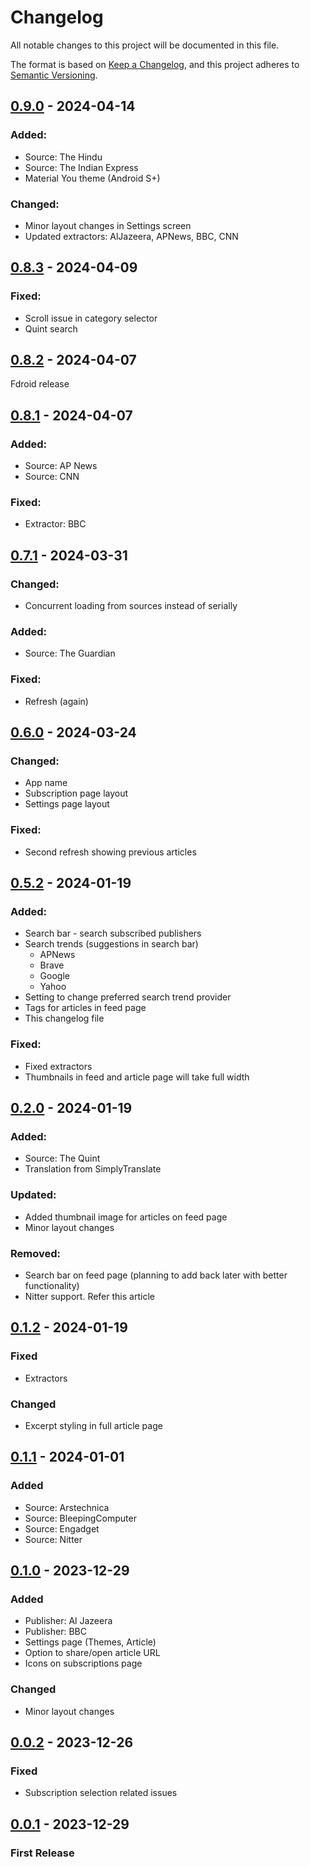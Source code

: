 # Changelog

All notable changes to this project will be documented in this file.

The format is based on [Keep a Changelog](https://keepachangelog.com/en/1.1.0/),
and this project adheres to [Semantic Versioning](https://semver.org/spec/v2.0.0.html).

## [0.9.0] - 2024-04-14

### Added:
- Source: The Hindu
- Source: The Indian Express
- Material You theme (Android S+)

### Changed:
- Minor layout changes in Settings screen
- Updated extractors: AlJazeera, APNews, BBC, CNN

## [0.8.3] - 2024-04-09

### Fixed:
- Scroll issue in category selector
- Quint search

## [0.8.2] - 2024-04-07

Fdroid release

## [0.8.1] - 2024-04-07

### Added:
- Source: AP News
- Source: CNN

### Fixed:
- Extractor: BBC


## [0.7.1] - 2024-03-31

### Changed:
- Concurrent loading from sources instead of serially

### Added:
- Source: The Guardian

### Fixed:
- Refresh (again)


## [0.6.0] - 2024-03-24

### Changed:
- App name
- Subscription page layout
- Settings page layout

### Fixed:
- Second refresh showing previous articles


## [0.5.2] - 2024-01-19

### Added:
- Search bar - search subscribed publishers
- Search trends (suggestions in search bar)
  - APNews
  - Brave
  - Google
  - Yahoo
- Setting to change preferred search trend provider
- Tags for articles in feed page
- This changelog file

### Fixed:
- Fixed extractors
- Thumbnails in feed and article page will take full width


## [0.2.0] - 2024-01-19

### Added:
- Source: The Quint 
- Translation from SimplyTranslate

### Updated:
- Added thumbnail image for articles on feed page 
- Minor layout changes

### Removed:
- Search bar on feed page (planning to add back later with better functionality)
- Nitter support. Refer this article

## [0.1.2] - 2024-01-19

### Fixed
- Extractors

### Changed
-  Excerpt styling in full article page

## [0.1.1] - 2024-01-01

### Added

- Source: Arstechnica
- Source: BleepingComputer
- Source: Engadget
- Source: Nitter

## [0.1.0] - 2023-12-29

### Added

- Publisher: Al Jazeera
- Publisher: BBC
- Settings page (Themes, Article)
- Option to share/open article URL
- Icons on subscriptions page

### Changed

- Minor layout changes

## [0.0.2] - 2023-12-26

### Fixed

- Subscription selection related issues

## [0.0.1] - 2023-12-29

### First Release

[unreleased]: https://github.com/ksh-b/raven/compare/v0.9.0...HEAD
[0.9.0]: https://github.com/ksh-b/raven/compare/v0.8.3...v0.9.0
[0.8.3]: https://github.com/ksh-b/raven/compare/v0.8.2...v0.8.3
[0.8.2]: https://github.com/ksh-b/raven/compare/v0.8.1...v0.8.2
[0.8.1]: https://github.com/ksh-b/raven/compare/v0.7.1...v0.8.1
[0.7.1]: https://github.com/ksh-b/raven/compare/v0.6.0...v0.7.1
[0.6.0]: https://github.com/ksh-b/raven/compare/v0.5.2...v0.6.0
[0.5.2]: https://github.com/ksh-b/raven/compare/v0.2.0...v0.5.2
[0.2.0]: https://github.com/ksh-b/raven/compare/v0.1.2...v0.2.0
[0.1.2]: https://github.com/ksh-b/raven/compare/v0.1.1...v0.1.2
[0.1.1]: https://github.com/ksh-b/raven/compare/v0.1.0...v0.1.1
[0.1.0]: https://github.com/ksh-b/raven/compare/v0.0.2...v0.1.0
[0.0.2]: https://github.com/ksh-b/raven/compare/v0.0.1...v0.0.2
[0.0.1]: https://github.com/ksh-b/raven/releases/tag/v0.0.1